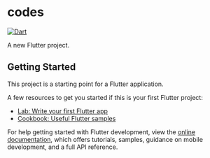 # codes

[![Dart](https://github.com/Ahedeid/e_commers_clothes/actions/workflows/dart.yml/badge.svg)](https://github.com/Ahedeid/e_commers_clothes/actions/workflows/dart.yml)

A new Flutter project.

## Getting Started

This project is a starting point for a Flutter application.

A few resources to get you started if this is your first Flutter project:

- [Lab: Write your first Flutter app](https://docs.flutter.dev/get-started/codelab)
- [Cookbook: Useful Flutter samples](https://docs.flutter.dev/cookbook)

For help getting started with Flutter development, view the
[online documentation](https://docs.flutter.dev/), which offers tutorials,
samples, guidance on mobile development, and a full API reference.
